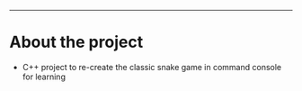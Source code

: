 ---
# About the project
- C++ project to re-create the classic snake game in command console for learning
